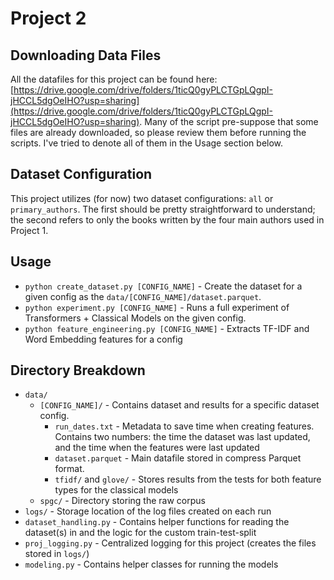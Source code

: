 # Project 2

## Downloading Data Files
All the datafiles for this project can be found here: [https://drive.google.com/drive/folders/1ticQ0gyPLCTGpLQgpI-jHCCL5dgOeIHO?usp=sharing](https://drive.google.com/drive/folders/1ticQ0gyPLCTGpLQgpI-jHCCL5dgOeIHO?usp=sharing). Many of the script pre-suppose that some files are already downloaded, so please review them before running the scripts. I've tried to denote all of them in the Usage section below.

## Dataset Configuration
This project utilizes (for now) two dataset configurations: `all` or `primary_authors`. The first should be pretty straightforward to understand; the second refers to only the books written by the four main authors used in Project 1. 

## Usage
- `python create_dataset.py [CONFIG_NAME]` - Create the dataset for a given config as the `data/[CONFIG_NAME]/dataset.parquet`.
- `python experiment.py [CONFIG_NAME]` - Runs a full experiment of Transformers + Classical Models on the given config. 
- `python feature_engineering.py [CONFIG_NAME]` - Extracts TF-IDF and Word Embedding features for a config

## Directory Breakdown
- `data/`
    - `[CONFIG_NAME]/` - Contains dataset and results for a specific dataset config.
        - `run_dates.txt` - Metadata to save time when creating features. Contains two numbers: the time the dataset was last updated, and the time when the features were last updated
        - `dataset.parquet` - Main datafile stored in compress Parquet format. 
        - `tfidf/` and `glove/` - Stores results from the tests for both feature types for the classical models
    - `spgc/` - Directory storing the raw corpus
- `logs/` - Storage location of the log files created on each run
- `dataset_handling.py` - Contains helper functions for reading the dataset(s) in and the logic for the custom train-test-split
- `proj_logging.py` - Centralized logging for this project (creates the files stored in `logs/`)
- `modeling.py` - Contains helper classes for running the models